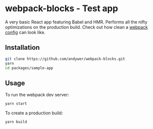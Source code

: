 # webpack-blocks - Test app

A very basic React app featuring Babel and HMR. Performs all the nifty optimizations on the production build. Check out how clean a [webpack config](./webpack.config.babel.js) can look like.


## Installation

```sh
git clone https://github.com/andywer/webpack-blocks.git
yarn
cd packages/sample-app
```


## Usage

To run the webpack dev server:
```sh
yarn start
```

To create a production build:
```sh
yarn build
```
